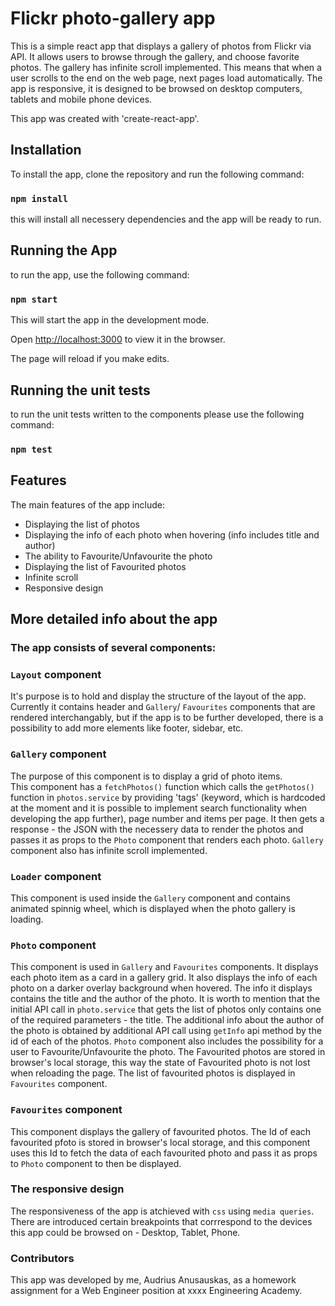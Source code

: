 # Flickr photo-gallery app

This is a simple react app that displays a gallery of photos from Flickr via API.
It allows users to browse through the gallery, and choose favorite photos. 
The gallery has infinite scroll implemented. This means that when a user scrolls to the end on the web page, next pages load automatically.
The app is responsive, it is designed to be browsed on desktop computers, tablets and mobile phone devices.

This app was created with 'create-react-app'.

## Installation

To install the app, clone the repository and run the following command:

### `npm install`

this will install all necessery dependencies and the app will be ready to run.

## Running the App

to run the app, use the following command:

### `npm start`

This will start the app in the development mode.

Open [http://localhost:3000](http://localhost:3000) to view it in the browser.

The page will reload if you make edits.

## Running the unit tests

to run the unit tests written to the components please use the following command:

### `npm test`

## Features

The main features of the app include:

  - Displaying the list of photos
  - Displaying the info of each photo when hovering (info includes title and author)
  - The ability to Favourite/Unfavourite the photo
  - Displaying the list of Favourited photos
  - Infinite scroll
  - Responsive design
  
 ## More detailed info about the app
 
 ### The app consists of several components:
 
 ### `Layout` component
 It's purpose is to hold and display the structure of the layout of the app. \
 Currently it contains header and `Gallery`/ `Favourites` components that are rendered interchangably, but if the app is to be further developed, there is a possibility to add more elements like footer, sidebar, etc.
 
 ### `Gallery` component
 The purpose of this component is to display a grid of photo items.\
 This component has a `fetchPhotos()` function which calls the `getPhotos()` function in `photos.service` by providing 'tags' (keyword, which is hardcoded at the moment and it is possible to implement search functionality when developing the app further), page number and items per page.  It then gets a response - the JSON with the necessery data to render the photos and passes it as props to the `Photo` component that renders each photo.
 `Gallery` component also has infinite scroll implemented.
  
 ### `Loader` component
 This component is used inside the `Gallery` component and contains animated spinnig wheel, which is displayed when the photo gallery is loading.
 
 ### `Photo` component
 This component is used in `Gallery` and `Favourites` components. It displays each photo item as a card in a gallery grid. It also displays the info of each photo on a darker overlay background when hovered. The info it displays contains the title and the author of the photo. 
 It is worth to mention that the initial API call in `photo.service` that gets the list of photos only contains one of the required parameters - the title. The additional info about the author of the photo is obtained by additional API call using `getInfo` api method by the id of each of the photos.
 `Photo` component also includes the possibility for a user to Favourite/Unfavourite the photo. The Favourited photos are stored in browser's local storage, this way the state of Favourited photo is not lost when reloading the page. The list of favourited photos is displayed in `Favourites` component.
 
 ### `Favourites` component
 This component displays the gallery of favourited photos. The Id of each favourited pfoto is stored in browser's local storage, and this component uses this Id to fetch the data of each favourited photo and pass it as props to `Photo` component to then be displayed.
  
  ### The responsive design
  The responsiveness of the app is atchieved with `css` using `media queries`.
  There are introduced certain breakpoints that corrrespond to the devices this app could be browsed on - Desktop, Tablet, Phone.
  
  ### Contributors
  This app was developed by me, Audrius Anusauskas, as a homework assignment for a Web Engineer position at xxxx Engineering Academy.
  
  
 
 
 
